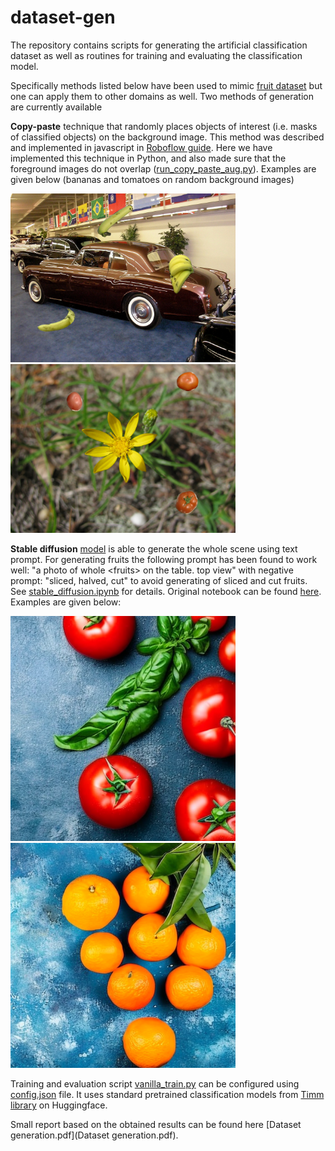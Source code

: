 # dataset-gen

The repository contains scripts for generating the artificial classification dataset as well as routines for training and evaluating the classification model. 

Specifically methods listed below have been used to mimic [fruit dataset](https://www.kaggle.com/datasets/chrisfilo/fruit-recognition) but one can apply them to other domains as well. 
Two methods of generation are currently available

**Copy-paste** technique that randomly places objects of interest (i.e. masks of classified objects) on the background image. 
This method was described and implemented in javascript in [Roboflow guide](https://blog.roboflow.com/how-to-create-a-synthetic-dataset-for-computer-vision/). 
Here we have implemented this technique in Python, and also made sure that the foreground images do not overlap ([run_copy_paste_aug.py](data_scipts/run_copy_paste_aug.py)).
Examples are given below (bananas and tomatoes on random background images)

<p float="left">
<img src="./imgs/banana155.png" width="360"/>
<img src="./imgs/tomatoes182.png" width="360"/>
</p> 

**Stable diffusion** [model](https://github.com/CompVis/stable-diffusion) is able to generate the whole scene using text prompt. For generating fruits the following prompt has been found to work well: "a photo of whole \<fruits\> on the table. top view" with negative prompt: "sliced, halved, cut" to avoid generating of sliced and cut fruits. See [stable_diffusion.ipynb](stable_diffusion.ipynb) for details. Original notebook can be found [here](https://github.com/woctezuma/stable-diffusion-colab). Examples are given below:

<p float="left">
<img src="./imgs/tomatoes1_3.png" width="360"/>
<img src="./imgs/orange1_2.png" width="360"/>
</p> 

Training and evaluation script [vanilla_train.py](vanilla_train.py) can be configured using [config.json](config.json) file. It uses standard pretrained classification models from
[Timm library](https://huggingface.co/docs/timm/index) on Huggingface.

Small report based on the obtained results can be found here [Dataset generation.pdf](Dataset generation.pdf).
